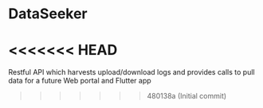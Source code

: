 # DataSeeker
<<<<<<< HEAD
=======
Restful API which harvests upload/download logs and provides calls to pull data for a future Web portal and Flutter app
>>>>>>> 480138a (Initial commit)
